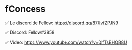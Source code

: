 # fConcess

✅ Le discord de Fellow: https://discord.gg/87UvfZPJN9

✅ Discord: Fellow#3858

✅ Vídeo: https://www.youtube.com/watch?v=QlfTsBHQB8U
